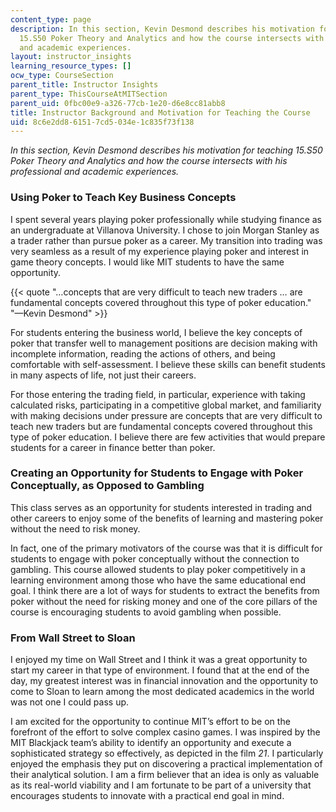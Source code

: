 ```yaml
---
content_type: page
description: In this section, Kevin Desmond describes his motivation for teaching
  15.S50 Poker Theory and Analytics and how the course intersects with his professional
  and academic experiences.
layout: instructor_insights
learning_resource_types: []
ocw_type: CourseSection
parent_title: Instructor Insights
parent_type: ThisCourseAtMITSection
parent_uid: 0fbc00e9-a326-77cb-1e20-d6e8cc81abb8
title: Instructor Background and Motivation for Teaching the Course
uid: 8c6e2dd8-6151-7cd5-034e-1c835f73f138
---
```


_In this section, Kevin Desmond describes his motivation for teaching _15.S50 Poker Theory and Analytics_ and how the course intersects with his professional and academic experiences._

### Using Poker to Teach Key Business Concepts

I spent several years playing poker professionally while studying finance as an undergraduate at Villanova University. I chose to join Morgan Stanley as a trader rather than pursue poker as a career. My transition into trading was very seamless as a result of my experience playing poker and interest in game theory concepts. I would like MIT students to have the same opportunity.

{{< quote "…concepts that are very difficult to teach new traders … are fundamental concepts covered throughout this type of poker education." "—Kevin Desmond" >}}

For students entering the business world, I believe the key concepts of poker that transfer well to management positions are decision making with incomplete information, reading the actions of others, and being comfortable with self-assessment. I believe these skills can benefit students in many aspects of life, not just their careers.

For those entering the trading field, in particular, experience with taking calculated risks, participating in a competitive global market, and familiarity with making decisions under pressure are concepts that are very difficult to teach new traders but are fundamental concepts covered throughout this type of poker education. I believe there are few activities that would prepare students for a career in finance better than poker.

### Creating an Opportunity for Students to Engage with Poker Conceptually, as Opposed to Gambling

This class serves as an opportunity for students interested in trading and other careers to enjoy some of the benefits of learning and mastering poker without the need to risk money.

In fact, one of the primary motivators of the course was that it is difficult for students to engage with poker conceptually without the connection to gambling. This course allowed students to play poker competitively in a learning environment among those who have the same educational end goal. I think there are a lot of ways for students to extract the benefits from poker without the need for risking money and one of the core pillars of the course is encouraging students to avoid gambling when possible.

### From Wall Street to Sloan

I enjoyed my time on Wall Street and I think it was a great opportunity to start my career in that type of environment. I found that at the end of the day, my greatest interest was in financial innovation and the opportunity to come to Sloan to learn among the most dedicated academics in the world was not one I could pass up. 

I am excited for the opportunity to continue MIT’s effort to be on the forefront of the effort to solve complex casino games. I was inspired by the MIT Blackjack team’s ability to identify an opportunity and execute a sophisticated strategy so effectively, as depicted in the film _21_. I particularly enjoyed the emphasis they put on discovering a practical implementation of their analytical solution. I am a firm believer that an idea is only as valuable as its real-world viability and I am fortunate to be part of a university that encourages students to innovate with a practical end goal in mind.